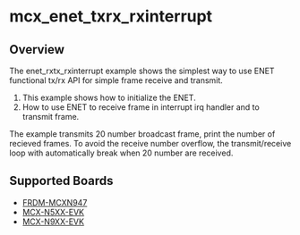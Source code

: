 # mcx_enet_txrx_rxinterrupt

## Overview

The enet_rxtx_rxinterrupt example shows the simplest way to use ENET functional tx/rx API for simple frame receive and transmit.

1. This example shows how to initialize the ENET.
2. How to use ENET to receive frame in interrupt irq handler and to transmit frame.

The example transmits 20 number broadcast frame, print the number of recieved frames. To avoid
the receive number overflow, the transmit/receive loop with automatically break when 20 number
are received.

## Supported Boards
- [FRDM-MCXN947](../../../_boards/frdmmcxn947/driver_examples/enet/txrx_rxinterrupt/example_board_readme.md)
- [MCX-N5XX-EVK](../../../_boards/mcxn5xxevk/driver_examples/enet/txrx_rxinterrupt/example_board_readme.md)
- [MCX-N9XX-EVK](../../../_boards/mcxn9xxevk/driver_examples/enet/txrx_rxinterrupt/example_board_readme.md)

